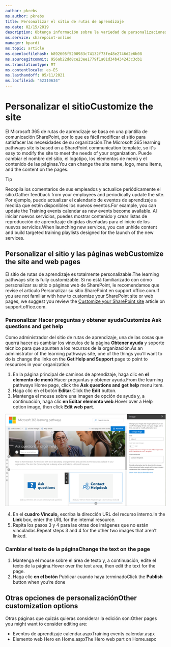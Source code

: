 ```yaml
---
author: pkrebs
ms.author: pkrebs
title: Personalizar el sitio de rutas de aprendizaje
ms.date: 02/15/2019
description: Obtenga información sobre la variedad de personalizaciones disponibles con Microsoft 365 de aprendizaje
ms.service: sharepoint-online
manager: bpardi
ms.topic: article
ms.openlocfilehash: b892605f5200983c74132f73fe48e2746d2e6b08
ms.sourcegitcommit: 956ab22dd8ce23ee1779f1a01d34b434243c3cb1
ms.translationtype: MT
ms.contentlocale: es-ES
ms.lasthandoff: 05/11/2021
ms.locfileid: "52310634"
---
```

# <a name="customize-the-site"></a><span data-ttu-id="51b44-103">Personalizar el sitio</span><span class="sxs-lookup"><span data-stu-id="51b44-103">Customize the site</span></span>

<span data-ttu-id="51b44-104">El Microsoft 365 de rutas de aprendizaje se basa en una plantilla de comunicación SharePoint, por lo que es fácil modificar el sitio para satisfacer las necesidades de su organización.</span><span class="sxs-lookup"><span data-stu-id="51b44-104">The Microsoft 365 learning pathways site is based on a SharePoint communication template, so it's easy to modify the site to meet the needs of your organization.</span></span> <span data-ttu-id="51b44-105">Puede cambiar el nombre del sitio, el logotipo, los elementos de menú y el contenido de las páginas.</span><span class="sxs-lookup"><span data-stu-id="51b44-105">You can change the site name, logo, menu items, and the content on the pages.</span></span> 

> [!TIP]
> <span data-ttu-id="51b44-106">Recopila los comentarios de sus empleados y actualice periódicamente el sitio.</span><span class="sxs-lookup"><span data-stu-id="51b44-106">Gather feedback from your employees and periodically update the site.</span></span> <span data-ttu-id="51b44-107">Por ejemplo, puede actualizar el calendario de eventos de aprendizaje a medida que estén disponibles los nuevos eventos.</span><span class="sxs-lookup"><span data-stu-id="51b44-107">For example, you can update the Training events calendar as new events become available.</span></span> <span data-ttu-id="51b44-108">Al iniciar nuevos servicios, puedes mostrar contenido y crear listas de reproducción de aprendizaje dirigidas diseñadas para el inicio de los nuevos servicios.</span><span class="sxs-lookup"><span data-stu-id="51b44-108">When launching new services, you can unhide content and build targeted training playlists designed for the launch of the new services.</span></span> 

## <a name="customize-the-site-and-web-pages"></a><span data-ttu-id="51b44-109">Personalizar el sitio y las páginas web</span><span class="sxs-lookup"><span data-stu-id="51b44-109">Customize the site and web pages</span></span>

<span data-ttu-id="51b44-110">El sitio de rutas de aprendizaje es totalmente personalizable.</span><span class="sxs-lookup"><span data-stu-id="51b44-110">The learning pathways site is fully customizable.</span></span> <span data-ttu-id="51b44-111">Si no está familiarizado con cómo personalizar su sitio o páginas web [](https://support.office.com/article/customize-your-sharepoint-site-320b43e5-b047-4fda-8381-f61e8ac7f59b) de SharePoint, le recomendamos que revise el artículo Personalizar su sitio SharePoint en support.office.com.</span><span class="sxs-lookup"><span data-stu-id="51b44-111">If you are not familiar with how to customize your SharePoint site or web pages, we suggest you review the [Customize your SharePoint site](https://support.office.com/article/customize-your-sharepoint-site-320b43e5-b047-4fda-8381-f61e8ac7f59b) article on support.office.com.</span></span> 

### <a name="customize-ask-questions-and-get-help"></a><span data-ttu-id="51b44-112">Personalizar Hacer preguntas y obtener ayuda</span><span class="sxs-lookup"><span data-stu-id="51b44-112">Customize Ask questions and get help</span></span>

<span data-ttu-id="51b44-113">Como administrador del sitio de rutas de aprendizaje, una de las cosas que querrá hacer es cambiar los vínculos de la página **Obtener ayuda** y soporte técnico para que apunten a los recursos de la organización.</span><span class="sxs-lookup"><span data-stu-id="51b44-113">As an administrator of the learning pathways site, one of the things you’ll want to do is change the links on the **Get Help and Support** page to point to resources in your organization.</span></span> 

1.  <span data-ttu-id="51b44-114">En la página principal de caminos de aprendizaje, haga clic en **el elemento de menú** Hacer preguntas y obtener ayuda.</span><span class="sxs-lookup"><span data-stu-id="51b44-114">From the learning pathways Home page, click the **Ask questions and get help** menu item.</span></span>
2.  <span data-ttu-id="51b44-115">Haga clic en el botón **Editar**.</span><span class="sxs-lookup"><span data-stu-id="51b44-115">Click the **Edit** button.</span></span>
3.  <span data-ttu-id="51b44-116">Mantenga el mouse sobre una imagen de opción de ayuda y, a continuación, haga clic **en Editar elemento web**.</span><span class="sxs-lookup"><span data-stu-id="51b44-116">Hover over a Help option image, then click **Edit web part**.</span></span>

![cg-edithelp.png](media/cg-edithelp.png)

4.  <span data-ttu-id="51b44-118">En el **cuadro Vínculo,** escriba la dirección URL del recurso interno.</span><span class="sxs-lookup"><span data-stu-id="51b44-118">In the **Link** box, enter the URL for the internal resource.</span></span> 
5.  <span data-ttu-id="51b44-119">Repita los pasos 3 y 4 para las otras dos imágenes que no están vinculadas.</span><span class="sxs-lookup"><span data-stu-id="51b44-119">Repeat steps 3 and 4 for the other two images that aren’t linked.</span></span>

### <a name="change-the-text-on-the-page"></a><span data-ttu-id="51b44-120">Cambiar el texto de la página</span><span class="sxs-lookup"><span data-stu-id="51b44-120">Change the text on the page</span></span>

1. <span data-ttu-id="51b44-121">Mantenga el mouse sobre el área de texto y, a continuación, edite el texto de la página.</span><span class="sxs-lookup"><span data-stu-id="51b44-121">Hover over the text area, then edit the text for the page.</span></span> 
2. <span data-ttu-id="51b44-122">Haga clic **en el botón** Publicar cuando haya terminado</span><span class="sxs-lookup"><span data-stu-id="51b44-122">Click the **Publish** button when you’re done</span></span>

## <a name="other-customization-options"></a><span data-ttu-id="51b44-123">Otras opciones de personalización</span><span class="sxs-lookup"><span data-stu-id="51b44-123">Other customization options</span></span>
<span data-ttu-id="51b44-124">Otras páginas que quizás quieras considerar la edición son:</span><span class="sxs-lookup"><span data-stu-id="51b44-124">Other pages you might want to consider editing are:</span></span>

- <span data-ttu-id="51b44-125">Eventos de aprendizaje calendar.aspx</span><span class="sxs-lookup"><span data-stu-id="51b44-125">Training events calendar.aspx</span></span>
- <span data-ttu-id="51b44-126">Elemento web Hero en Home.aspx</span><span class="sxs-lookup"><span data-stu-id="51b44-126">The Hero web part on Home.aspx</span></span>

